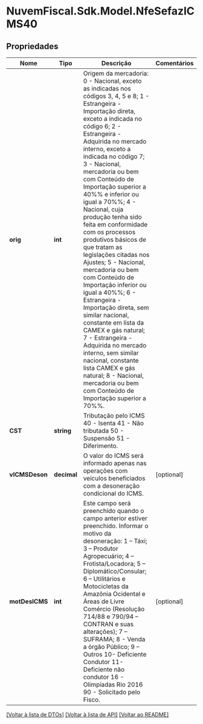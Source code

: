 # NuvemFiscal.Sdk.Model.NfeSefazICMS40

## Propriedades

Nome | Tipo | Descrição | Comentários
------------ | ------------- | ------------- | -------------
**orig** | **int** | Origem da mercadoria:  0 - Nacional, exceto as indicadas nos códigos 3, 4, 5 e 8;  1 - Estrangeira - Importação direta, exceto a indicada no código 6;  2 - Estrangeira - Adquirida no mercado interno, exceto a indicada no código 7;  3 - Nacional, mercadoria ou bem com Conteúdo de Importação superior a 40%% e inferior ou igual a 70%%;  4 - Nacional, cuja produção tenha sido feita em conformidade com os processos produtivos básicos de que tratam as legislações citadas nos Ajustes;  5 - Nacional, mercadoria ou bem com Conteúdo de Importação inferior ou igual a 40%%;  6 - Estrangeira - Importação direta, sem similar nacional, constante em lista da CAMEX e gás natural;  7 - Estrangeira - Adquirida no mercado interno, sem similar nacional, constante lista CAMEX e gás natural;  8 - Nacional, mercadoria ou bem com Conteúdo de Importação superior a 70%%. | 
**CST** | **string** | Tributação pelo ICMS   40 - Isenta   41 - Não tributada   50 - Suspensão   51 - Diferimento. | 
**vICMSDeson** | **decimal** | O valor do ICMS será informado apenas nas operações com veículos beneficiados com a desoneração condicional do ICMS. | [optional] 
**motDesICMS** | **int** | Este campo será preenchido quando o campo anterior estiver preenchido.  Informar o motivo da desoneração:  1 – Táxi;  3 – Produtor Agropecuário;  4 – Frotista/Locadora;  5 – Diplomático/Consular;  6 – Utilitários e Motocicletas da Amazônia Ocidental e Áreas de Livre Comércio (Resolução 714/88 e 790/94 – CONTRAN e suas alterações);  7 – SUFRAMA;  8 - Venda a órgão Público;  9 – Outros  10- Deficiente Condutor  11- Deficiente não condutor  16 - Olimpíadas Rio 2016  90 - Solicitado pelo Fisco. | [optional] 

[[Voltar à lista de DTOs]](../README.md#documentation-for-models) [[Voltar à lista de API]](../README.md#documentation-for-api-endpoints) [[Voltar ao README]](../README.md)

